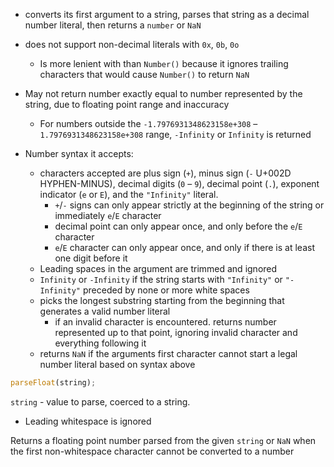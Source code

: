 - converts its first argument to a string, parses that string as a decimal number literal, then returns a `number` or `NaN`
- does not support non-decimal literals with `0x`, `0b`, `0o`
  - Is more lenient with than `Number()` because it ignores trailing characters that would cause `Number()` to return `NaN`
- May not return number exactly equal to number represented by the string, due to floating point range and inaccuracy

  - For numbers outside the `-1.7976931348623158e+308` – `1.7976931348623158e+308` range, `-Infinity` or `Infinity` is returned

- Number syntax it accepts:
  - characters accepted are plus sign (`+`), minus sign (`-` U+002D HYPHEN-MINUS), decimal digits (`0` – `9`), decimal point (`.`), exponent indicator (`e` or `E`), and the `"Infinity"` literal.
    - `+`/`-` signs can only appear strictly at the beginning of the string or immediately `e`/`E` character
    - decimal point can only appear once, and only before the `e`/`E` character
    - `e`/`E` character can only appear once, and only if there is at least one digit before it
  - Leading spaces in the argument are trimmed and ignored
  - `Infinity` or `-Infinity` if the string starts with `"Infinity"` or `"-Infinity"` preceded by none or more white spaces
  - picks the longest substring starting from the beginning that generates a valid number literal
    - if an invalid character is encountered. returns number represented up to that point, ignoring invalid character and everything following it
  - returns `NaN` if the arguments first character cannot start a legal number literal based on syntax above

```js
parseFloat(string);
```

`string` - value to parse, coerced to a string.

- Leading whitespace is ignored

Returns a floating point number parsed from the given `string` or `NaN` when the first non-whitespace character cannot be converted to a number
